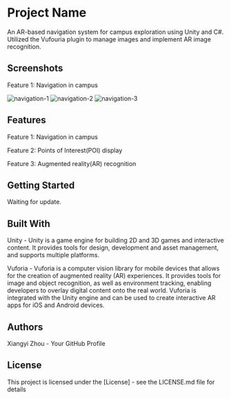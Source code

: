 # Project Name
An AR-based navigation system for campus exploration using Unity and C#. Utilized the Vufouria plugin to manage images and implement AR image recognition.

## Screenshots
Feature 1: Navigation in campus

![navigation-1](navigation-1.png) ![navigation-2](navigation-2.png) ![navigation-3](navigation-3.png)

## Features
Feature 1: Navigation in campus

Feature 2: Points of Interest(POI) display

Feature 3: Augmented reality(AR) recognition 

## Getting Started
Waiting for update.

## Built With
Unity - Unity is a game engine for building 2D and 3D games and interactive content. It provides tools for design, development and asset management, and supports multiple platforms.

Vuforia - Vuforia is a computer vision library for mobile devices that allows for the creation of augmented reality (AR) experiences. It provides tools for image and object recognition, as well as environment tracking, enabling developers to overlay digital content onto the real world. Vuforia is integrated with the Unity engine and can be used to create interactive AR apps for iOS and Android devices.
## Authors
Xiangyi Zhou - Your GitHub Profile
## License
This project is licensed under the [License] - see the LICENSE.md file for details
